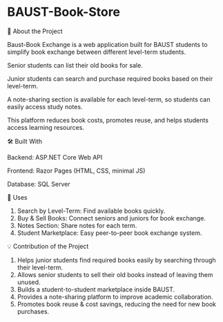 # BAUST-Book-Store

📖 About the Project

Baust-Book Exchange is a web application built for BAUST students to simplify book exchange between different level-term students.

Senior students can list their old books for sale.

Junior students can search and purchase required books based on their level-term.

A note-sharing section is available for each level-term, so students can easily access study notes.

This platform reduces book costs, promotes reuse, and helps students access learning resources.

🛠️ Built With

Backend: ASP.NET Core Web API

Frontend: Razor Pages (HTML, CSS, minimal JS)

Database: SQL Server

🎯 Uses

1. Search by Level-Term: Find available books quickly.
2. Buy & Sell Books: Connect seniors and juniors for book exchange.
3. Notes Section: Share notes for each term.
4. Student Marketplace: Easy peer-to-peer book exchange system.

💡 Contribution of the Project

1. Helps junior students find required books easily by searching through their level-term.
2. Allows senior students to sell their old books instead of leaving them unused.
3. Builds a student-to-student marketplace inside BAUST.
4. Provides a note-sharing platform to improve academic collaboration.
5. Promotes book reuse & cost savings, reducing the need for new book purchases.